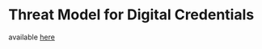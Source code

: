 # Threat Model for Digital Credentials

available [here](https://simoneonofri.github.io/threat-model-digital-credentials/)
